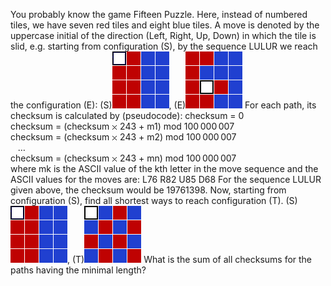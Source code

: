   You probably know the game Fifteen Puzzle. Here, instead of numbered tiles, we have seven red tiles and eight blue tiles.  A move is denoted by the uppercase initial of the direction (Left, Right, Up, Down) in which the tile is slid, e.g. starting from configuration (S), by the sequence LULUR we reach the configuration (E):      (S)<img src="project/images/p_244_start.gif" />,&nbsp;(E)<img src="project/images/p_244_example.gif" />        For each path, its checksum is calculated by (pseudocode):    checksum = 0<br />  checksum = (checksum <img src='images/symbol_times.gif' width='9' height='9' alt='&times;' border='0' style='vertical-align:middle;' /> 243 + m1) mod 100&thinsp;000&thinsp;007<br />  checksum = (checksum <img src='images/symbol_times.gif' width='9' height='9' alt='&times;' border='0' style='vertical-align:middle;' /> 243 + m2) mod 100&thinsp;000&thinsp;007<br />  &nbsp;&nbsp;&nbsp;&hellip;<br />  checksum = (checksum <img src='images/symbol_times.gif' width='9' height='9' alt='&times;' border='0' style='vertical-align:middle;' /> 243 + mn) mod 100&thinsp;000&thinsp;007<br />    where mk is the ASCII value of the kth letter in the move sequence and the ASCII values for the moves are:        L76  R82  U85  D68        For the sequence LULUR given above, the checksum would be 19761398.  Now, starting from configuration (S),  find all shortest ways to reach configuration (T).      (S)<img src="project/images/p_244_start.gif" />,&nbsp;(T)<img src="project/images/p_244_target.gif" />        What is the sum of all checksums for the paths having the minimal length?  